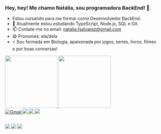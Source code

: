 ### Hey, hey! Me chamo Natália, sou programadora BackEnd! 👋

- Estou cursando para me formar como Desenvolvedor BackEnd.
- 🌱 Atualmente estou estudando TypeScript, Node.js, SQL e Git.
- 📫 Contate-me no email: natalia.fsalvarez@gmail.com
- 😄 Pronomes: ela/dela
- ⚡ Sou formada em Biologia, apaixonada por jogos, series, livros, filmes e por boas conversas! 

<div>
	<a href="https://github.com/natiialvarez">
	<img height="170cm" src="https://github-readme-stats.vercel.app/api?username=natiialvarez&show_icons=true&theme=dracula"/>
	<img height="170cm" src ="https://github-readme-stats.vercel.app/api/top-langs/?username=natiialvarez&layout=compact&theme=dracula"/>
</div>

<div>
    <a href="mailto:natalia.fsalvarez@gmail.com">
        <img src="https://img.shields.io/badge/Gmail-D14836?style=for-the-badge&logo=gmail&logoColor=white" alt="Gmail">
    </a>
	<a href="https://www.instagram.com/natiialvarez_/">
		<img src="https://img.shields.io/badge/Instagram-E4405F?style=for-the-badge&logo=instagram&logoColor=white">
	</a>
	<a href="https://www.linkedin.com/in/natiialvarez/">
		<img src="https://img.shields.io/badge/LinkedIn-0077B5?style=for-the-badge&logo=linkedin&logoColor=white">
	</a>
	<a href="nati3823">
		<img src="https://img.shields.io/badge/Discord-7289DA?style=for-the-badge&logo=discord&logoColor=white">
	</a>
</div>

##
<div>
<img src="https://img.shields.io/badge/JavaScript-F7DF1E?style=for-the-badge&logo=javascript&logoColor=black">
 <img src="https://img.shields.io/badge/Node.js-43853D?style=for-the-badge&logo=node.js&logoColor=white">
 <img src="https://img.shields.io/badge/TypeScript-007ACC?style=for-the-badge&logo=typescript&logoColor=white">
 </div>
 
